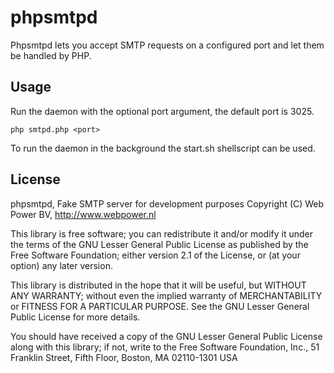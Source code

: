 phpsmtpd
========

Phpsmtpd lets you accept SMTP requests on a configured port and let them be handled by PHP.

Usage
-----

Run the daemon with the optional port argument, the default port is 3025.

    php smtpd.php <port>
    
To run the daemon in the background the start.sh shellscript can be used.

License
-------

phpsmtpd, Fake SMTP server for development purposes
Copyright (C) Web Power BV, http://www.webpower.nl

This library is free software; you can redistribute it and/or
modify it under the terms of the GNU Lesser General Public
License as published by the Free Software Foundation; either
version 2.1 of the License, or (at your option) any later version.

This library is distributed in the hope that it will be useful,
but WITHOUT ANY WARRANTY; without even the implied warranty of
MERCHANTABILITY or FITNESS FOR A PARTICULAR PURPOSE.  See the GNU
Lesser General Public License for more details.

You should have received a copy of the GNU Lesser General Public
License along with this library; if not, write to the Free Software
Foundation, Inc., 51 Franklin Street, Fifth Floor, Boston, MA  02110-1301  USA